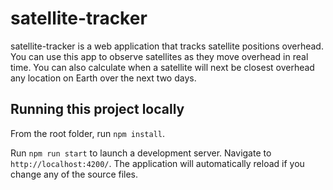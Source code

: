 # satellite-tracker

satellite-tracker is a web application that tracks satellite positions overhead. You can use this app to observe satellites as they move overhead in real time. You can also calculate when a satellite will next be closest overhead any location on Earth over the next two days.

## Running this project locally

From the root folder, run `npm install`.

Run `npm run start` to launch a development server. Navigate to `http://localhost:4200/`. The application will automatically reload if you change any of the source files.
